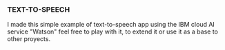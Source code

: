 ### TEXT-TO-SPEECH

I made this simple example of text-to-speech app using the IBM cloud AI service "Watson" feel free to play with it, to extend it or use it as a base to other proyects.

